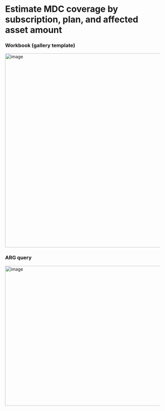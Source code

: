 # Estimate MDC coverage by subscription, plan, and **affected asset amount**

### Workbook (gallery template)

<img width="1884" height="630" alt="image" src="https://github.com/user-attachments/assets/ff9688e1-4f36-4143-aee4-7c8031136fe9" />

### ARG query

<img width="1589" height="454" alt="image" src="https://github.com/user-attachments/assets/c3ac776b-f7b4-4fde-8502-388293e04314" />

